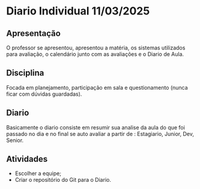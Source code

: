 # Diario Individual 11/03/2025 

## Apresentação

O professor se apresentou, apresentou a matéria, os sistemas utilizados para avaliação, o calendário junto com as avaliações e o Diario de Aula.

## Disciplina

Focada em planejamento, participação em sala e questionamento (nunca ficar com dúvidas guardadas).

## Diario

Basicamente o diario consiste em resumir sua analise da aula do que foi passado no dia e no final se auto avaliar a partir de : Estagiario, Junior, Dev, Senior.

## Atividades

  - Escolher a equipe;
  - Criar o repositório do Git para o Diario.
